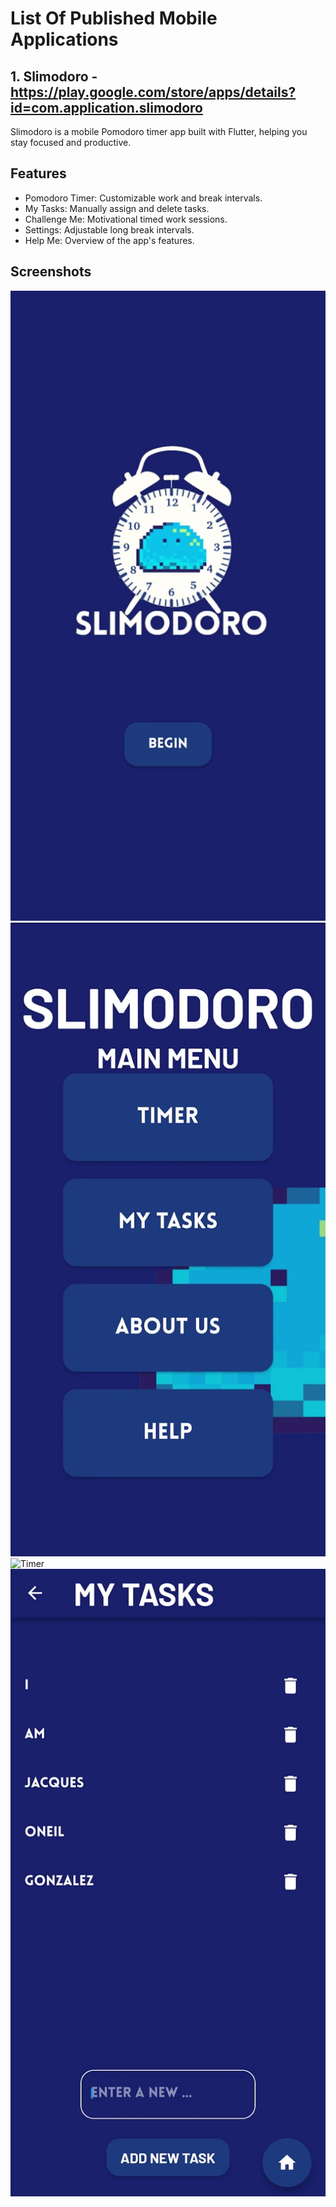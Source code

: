 # List Of Published Mobile Applications
## 1. Slimodoro - https://play.google.com/store/apps/details?id=com.application.slimodoro
Slimodoro is a mobile Pomodoro timer app built with Flutter, helping you stay focused and productive.

## Features

- Pomodoro Timer: Customizable work and break intervals.
- My Tasks: Manually assign and delete tasks.
- Challenge Me: Motivational timed work sessions.
- Settings: Adjustable long break intervals.
- Help Me: Overview of the app's features.

## Screenshots
![Start](screenshots/StartPage.webp)
![Menu](screenshots/MenuPage.webp)
![Timer](screenshots/Timer.webp)
![My Tasks](screenshots/MyTasksPage.webp)
